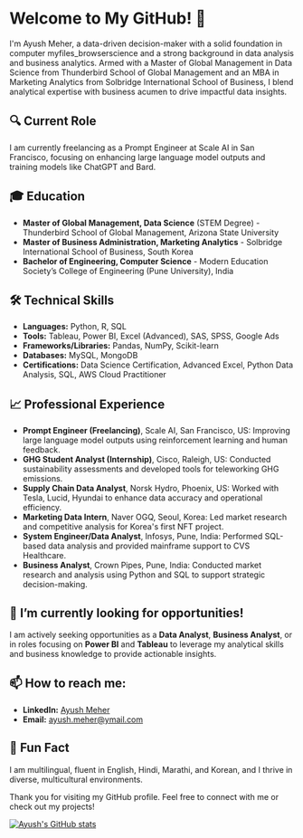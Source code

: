 # Welcome to My GitHub! 👋

I'm Ayush Meher, a data-driven decision-maker with a solid foundation in computer myfiles_browserscience and a strong background in data analysis and business analytics. Armed with a Master of Global Management in Data Science from Thunderbird School of Global Management and an MBA in Marketing Analytics from Solbridge International School of Business, I blend analytical expertise with business acumen to drive impactful data insights.

## 🔍 Current Role
I am currently freelancing as a Prompt Engineer at Scale AI in San Francisco, focusing on enhancing large language model outputs and training models like ChatGPT and Bard.

## 🎓 Education
- **Master of Global Management, Data Science** (STEM Degree) - Thunderbird School of Global Management, Arizona State University
- **Master of Business Administration, Marketing Analytics** - Solbridge International School of Business, South Korea
- **Bachelor of Engineering, Computer Science** - Modern Education Society’s College of Engineering (Pune University), India

## 🛠 Technical Skills
- **Languages:** Python, R, SQL
- **Tools:** Tableau, Power BI, Excel (Advanced), SAS, SPSS, Google Ads
- **Frameworks/Libraries:** Pandas, NumPy, Scikit-learn
- **Databases:** MySQL, MongoDB
- **Certifications:** Data Science Certification, Advanced Excel, Python Data Analysis, SQL, AWS Cloud Practitioner

## 📈 Professional Experience
- **Prompt Engineer (Freelancing)**, Scale AI, San Francisco, US: Improving large language model outputs using reinforcement learning and human feedback.
- **GHG Student Analyst (Internship)**, Cisco, Raleigh, US: Conducted sustainability assessments and developed tools for teleworking GHG emissions.
- **Supply Chain Data Analyst**, Norsk Hydro, Phoenix, US: Worked with Tesla, Lucid, Hyundai to enhance data accuracy and operational efficiency.
- **Marketing Data Intern**, Naver OGQ, Seoul, Korea: Led market research and competitive analysis for Korea's first NFT project.
- **System Engineer/Data Analyst**, Infosys, Pune, India: Performed SQL-based data analysis and provided mainframe support to CVS Healthcare.
- **Business Analyst**, Crown Pipes, Pune, India: Conducted market research and analysis using Python and SQL to support strategic decision-making.

## 🌱 I’m currently looking for opportunities!
I am actively seeking opportunities as a **Data Analyst**, **Business Analyst**, or in roles focusing on **Power BI** and **Tableau** to leverage my analytical skills and business knowledge to provide actionable insights.

## 📫 How to reach me:
- **LinkedIn:** [Ayush Meher](https://www.linkedin.com/in/ayushmeher/)
- **Email:** [ayush.meher@ymail.com](mailto:ayush.meher@ymail.com)

## 🌟 Fun Fact
I am multilingual, fluent in English, Hindi, Marathi, and Korean, and I thrive in diverse, multicultural environments.

Thank you for visiting my GitHub profile. Feel free to connect with me or check out my projects!

[![Ayush's GitHub stats](https://github-readme-stats.vercel.app/api?username=ayushmeher)](https://github.com/ayushmeher/github-readme-stats)
